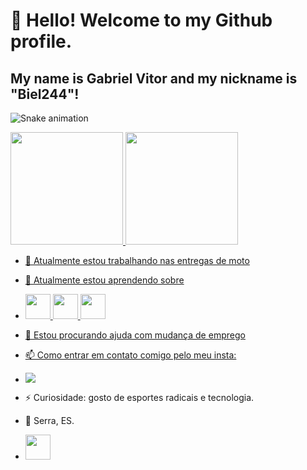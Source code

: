 # 👋 Hello! Welcome to my Github profile.
## My name is Gabriel Vitor and my nickname is "Biel244"!

![Snake animation](https://github.com/Gabrielv244/Gabrielv244/blob/output/github-contribution-grid-snake.svg)

<div>
<a href="[https://github.com/gabrielv244](https://github-readme-stats.vercel.app/api?username=anuraghazra&show_icons=true&theme=transparent)">
<img loading="lazy" height="180em" src="https://github-readme-stats.vercel.app/api/top-langs/?Gabrielv244&layout=compact&langs_count=7&theme=blue-green"/>
<img loading="lazy" height="180em" src="https://github-readme-stats.vercel.app/api?username=Gabrielv244&show_icons=true&theme=blue-green&include_all_commits=true&count_private=true"/>
</div>

- 🔭 Atualmente estou trabalhando nas entregas de moto
- 🌱 Atualmente estou aprendendo sobre
-  <img src="https://cdn.jsdelivr.net/gh/devicons/devicon/icons/html5/html5-original-wordmark.svg"  width="40" height="40" /> <img src="https://cdn.jsdelivr.net/gh/devicons/devicon/icons/css3/css3-original-wordmark.svg" width="40" height="40" /> 
            <img src="https://cdn.jsdelivr.net/gh/devicons/devicon/icons/javascript/javascript-original.svg" width="40" height="40" />
- 🤔 Estou procurando ajuda com mudança de emprego
- 📫 Como entrar em contato comigo pelo meu insta:
- <a href="https://instagram.com/gabriel_v160" target="_blank"><img loading="lazy" src="https://img.shields.io/badge/-Instagram-%23E4405F?style=for-the-badge&logo=instagram&logoColor=white" target="_blank"></a>
- ⚡ Curiosidade: gosto de esportes radicais e tecnologia.
- 📍 Serra, ES.

- <img src="https://cdn.jsdelivr.net/gh/devicons/devicon/icons/devicon/devicon-line.svg" width="40" height="40" />

